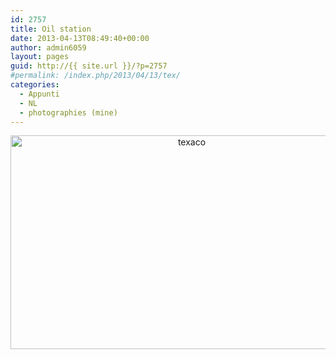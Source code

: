 ```yaml
---
id: 2757
title: Oil station
date: 2013-04-13T08:49:40+00:00
author: admin6059
layout: pages
guid: http://{{ site.url }}/?p=2757
#permalink: /index.php/2013/04/13/tex/
categories:
  - Appunti
  - NL
  - photographies (mine)
---
```

<p style="text-align: center;">
  <a href="{{ site.url }}/images/uploads/2013/04/texaco1.jpg"><img class="aligncenter wp-image-2789 size-full" title="texaco" src="{{ site.url }}/images/uploads/2013/04/texaco1.jpg" width="564" height="342" srcset="{{ site.url }}/images/uploads/2013/04/texaco1.jpg 564w, {{ site.url }}/images/uploads/2013/04/texaco1-300x182.jpg 300w" sizes="(max-width: 564px) 100vw, 564px" /></a>
</p>